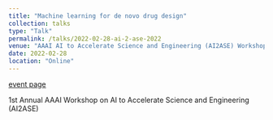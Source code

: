 ```yaml
---
title: "Machine learning for de novo drug design"
collection: talks
type: "Talk"
permalink: /talks/2022-02-28-ai-2-ase-2022
venue: "AAAI AI to Accelerate Science and Engineering (AI2ASE) Workshop"
date: 2022-02-28
location: "Online"
---
```


[event page](https://ai-2-ase.github.io/)

1st Annual AAAI Workshop on AI to Accelerate Science and Engineering (AI2ASE)
